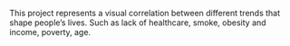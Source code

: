 This project represents a visual correlation between different trends that shape people’s lives. Such as lack of healthcare, smoke, obesity and income, poverty, age.
